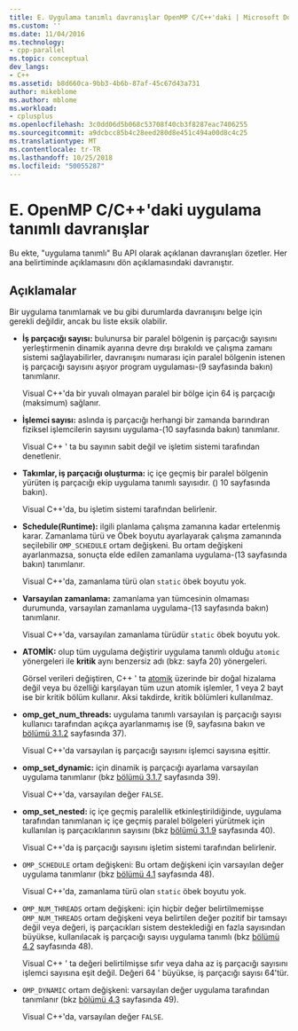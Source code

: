 ```yaml
---
title: E. Uygulama tanımlı davranışlar OpenMP C/C++'daki | Microsoft Docs
ms.custom: ''
ms.date: 11/04/2016
ms.technology:
- cpp-parallel
ms.topic: conceptual
dev_langs:
- C++
ms.assetid: b8d660ca-9bb3-4b6b-87af-45c67d43a731
author: mikeblome
ms.author: mblome
ms.workload:
- cplusplus
ms.openlocfilehash: 3c0dd06d5b068c53708f40cb3f8287eac7406255
ms.sourcegitcommit: a9dcbcc85b4c28eed280d8e451c494a00d8c4c25
ms.translationtype: MT
ms.contentlocale: tr-TR
ms.lasthandoff: 10/25/2018
ms.locfileid: "50055287"
---
```

# <a name="e-implementation-defined-behaviors-in-openmp-cc"></a>E. OpenMP C/C++'daki uygulama tanımlı davranışlar

Bu ekte, "uygulama tanımlı" Bu API olarak açıklanan davranışları özetler.  Her ana belirtiminde açıklamasını dön açıklamasındaki davranıştır.

## <a name="remarks"></a>Açıklamalar

Bir uygulama tanımlamak ve bu gibi durumlarda davranışını belge için gerekli değildir, ancak bu liste eksik olabilir.

- **İş parçacığı sayısı:** bulunursa bir paralel bölgenin iş parçacığı sayısını yerleştirmenin dinamik ayarına devre dışı bırakıldı ve çalışma zamanı sistemi sağlayabilirler, davranışını numarası için paralel bölgenin istenen iş parçacığı sayısını aşıyor program uygulaması-(9 sayfasında bakın) tanımlanır.

   Visual C++'da bir yuvalı olmayan paralel bir bölge için 64 iş parçacığı (maksimum) sağlanır.

- **İşlemci sayısı:** aslında iş parçacığı herhangi bir zamanda barındıran fiziksel işlemcilerin sayısını uygulama-(10 sayfasında bakın) tanımlanır.

   Visual C++ ' ta bu sayının sabit değil ve işletim sistemi tarafından denetlenir.

- **Takımlar, iş parçacığı oluşturma:** iç içe geçmiş bir paralel bölgenin yürüten iş parçacığı ekip uygulama tanımlı sayısıdır. () 10 sayfasında bakın).

   Visual C++'da, bu işletim sistemi tarafından belirlenir.

- **Schedule(Runtime):** ilgili planlama çalışma zamanına kadar ertelenmiş karar. Zamanlama türü ve Öbek boyutu ayarlayarak çalışma zamanında seçilebilir `OMP_SCHEDULE` ortam değişkeni. Bu ortam değişkeni ayarlanmazsa, sonuçta elde edilen zamanlama uygulama-(13 sayfasında bakın) tanımlanır.

   Visual C++'da, zamanlama türü olan `static` öbek boyutu yok.

- **Varsayılan zamanlama:** zamanlama yan tümcesinin olmaması durumunda, varsayılan zamanlama uygulama-(13 sayfasında bakın) tanımlanır.

   Visual C++'da, varsayılan zamanlama türüdür `static` öbek boyutu yok.

- **ATOMİK:** olup tüm uygulama değiştirir uygulama tanımlı olduğu `atomic` yönergeleri ile **kritik** aynı benzersiz adı (bkz: sayfa 20) yönergeleri.

   Görsel verileri değiştiren, C++ ' ta [atomik](../../parallel/openmp/reference/atomic.md) üzerinde bir doğal hizalama değil veya bu özelliği karşılayan tüm uzun atomik işlemler, 1 veya 2 bayt ise bir kritik bölüm kullanır. Aksi takdirde, kritik bölümleri kullanılmaz.

- **omp_get_num_threads:** uygulama tanımlı varsayılan iş parçacığı sayısı kullanıcı tarafından açıkça ayarlanmamış ise (9, sayfasına bakın ve [bölümü 3.1.2](../../parallel/openmp/3-1-2-omp-get-num-threads-function.md) sayfasında 37).

   Visual C++'da varsayılan iş parçacığı sayısını işlemci sayısına eşittir.

- **omp_set_dynamic:** için dinamik iş parçacığı ayarlama varsayılan uygulama tanımlanır (bkz [bölümü 3.1.7](../../parallel/openmp/3-1-7-omp-set-dynamic-function.md) sayfasında 39).

   Visual C++'da, varsayılan değer `FALSE`.

- **omp_set_nested:** iç içe geçmiş paralellik etkinleştirildiğinde, uygulama tarafından tanımlanan iç içe geçmiş paralel bölgeleri yürütmek için kullanılan iş parçacıklarının sayısını (bkz [bölümü 3.1.9](../../parallel/openmp/3-1-9-omp-set-nested-function.md) sayfasında 40).

   Visual C++'da iş parçacığı sayısını işletim sistemi tarafından belirlenir.

- `OMP_SCHEDULE` ortam değişkeni: Bu ortam değişkeni için varsayılan değer uygulama tanımlanır (bkz [bölümü 4.1](../../parallel/openmp/4-1-omp-schedule.md) sayfasında 48).

   Visual C++'da, zamanlama türü olan `static` öbek boyutu yok.

- `OMP_NUM_THREADS` ortam değişkeni: için hiçbir değer belirtilmemişse `OMP_NUM_THREADS` ortam değişkeni veya belirtilen değer pozitif bir tamsayı değil veya değeri, iş parçacıkları sistem desteklediği en fazla sayısından büyükse, kullanılacak iş parçacığı sayısı uygulama tanımlı (bkz [bölümü 4.2](../../parallel/openmp/4-2-omp-num-threads.md) sayfasında 48).

   Visual C++ ' ta değeri belirtilmişse sıfır veya daha az iş parçacığı sayısını işlemci sayısına eşit değil.  Değeri 64 ' büyükse, iş parçacığı sayısı 64'tür.

- `OMP_DYNAMIC` ortam değişkeni: varsayılan değer uygulama tarafından tanımlanır (bkz [bölümü 4.3](../../parallel/openmp/4-3-omp-dynamic.md) sayfasında 49).

   Visual C++'da, varsayılan değer `FALSE`.
